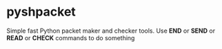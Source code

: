 # pyshpacket
Simple fast Python packet maker and checker tools.
Use __END__ or __SEND__ or __READ__ or __CHECK__ commands to do something
